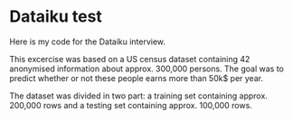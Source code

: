 Dataiku test
============
Here is my code for the Dataiku interview. 

This excercise was based on a US census dataset containing 42 anonymised information about approx. 300,000 persons. The goal was to predict whether or not these people earns more than 50k$ per year.

The dataset was divided in two part: a training set containing approx. 200,000 rows and a testing set containing approx. 100,000 rows.

